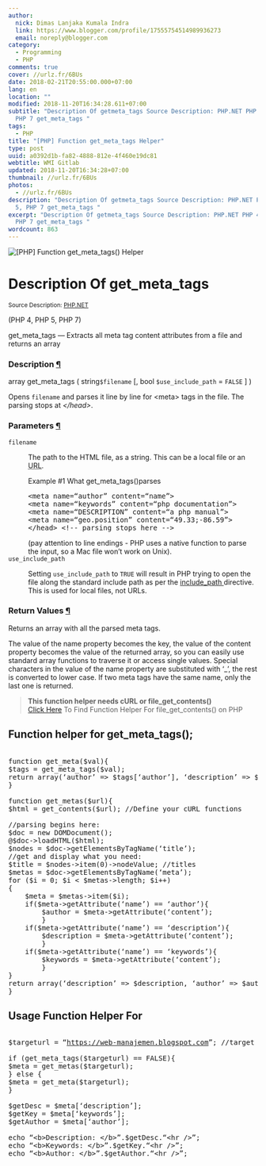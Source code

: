 ```yaml
---
author:
  nick: Dimas Lanjaka Kumala Indra
  link: https://www.blogger.com/profile/17555754514989936273
  email: noreply@blogger.com
category:
  - Programming
  - PHP
comments: true
cover: //urlz.fr/6BUs
date: 2018-02-21T20:55:00.000+07:00
lang: en
location: ""
modified: 2018-11-20T16:34:28.611+07:00
subtitle: "Description Of getmeta_tags Source Description: PHP.NET PHP 4, PHP 5,
  PHP 7 get_meta_tags "
tags:
  - PHP
title: "[PHP] Function get_meta_tags Helper"
type: post
uuid: a0392d1b-fa82-4888-812e-4f460e19dc81
webtitle: WMI Gitlab
updated: 2018-11-20T16:34:28+07:00
thumbnail: //urlz.fr/6BUs
photos:
  - //urlz.fr/6BUs
description: "Description Of getmeta_tags Source Description: PHP.NET PHP 4, PHP
  5, PHP 7 get_meta_tags "
excerpt: "Description Of getmeta_tags Source Description: PHP.NET PHP 4, PHP 5,
  PHP 7 get_meta_tags "
wordcount: 863
---
```


<p><img src="//urlz.fr/6BUs" title="[PHP] Function get_meta_tags() Helper" class="w3-dand"></p><div>    <h1>        Description Of get_meta_tags     </h1><small class="w3-right">Source Description: <a href="//webmanajemen.com/page/safelink.html?url=aHR0cDovL3BocC5uZXQvbWFudWFsL2VuL2Z1bmN0aW9uLmdldC1tZXRhLXRhZ3MucGhw" title="Description Of get_meta_tags" rel="nofollow noopener" target="_blank">PHP.NET</a></small>      <p>        (PHP 4, PHP 5, PHP 7)     </p>    <p>        get_meta_tags — Extracts all meta tag content attributes from a         file and returns an array     </p></div><div id="refsect1-function.get-meta-tags-description">    <h3>        Description         <a href="//webmanajemen.com/page/safelink.html?url=aHR0cDovL3BocC5uZXQvbWFudWFsL2VuL2Z1bmN0aW9uLmdldC1tZXRhLXRhZ3MucGhwI3JlZnNlY3QxLWZ1bmN0aW9uLmdldC1tZXRhLXRhZ3MtZGVzY3JpcHRpb24=" target="_blank" rel="nofollow noopener">            ¶         </a>    </h3>    <div>array get_meta_tags ( string<code>$filename</code> [, bool        <code>$use_include_path</code> = <code>FALSE</code> ] )     </div>    <p>        Opens <code>filename</code> and parses it line by line for &lt;meta&gt;         tags in the file. The parsing stops at <em>&lt;/head&gt;</em>.     </p></div><div id="refsect1-function.get-meta-tags-parameters">    <h3>        Parameters         <a href="//webmanajemen.com/page/safelink.html?url=aHR0cDovL3BocC5uZXQvbWFudWFsL2VuL2Z1bmN0aW9uLmdldC1tZXRhLXRhZ3MucGhwI3JlZnNlY3QxLWZ1bmN0aW9uLmdldC1tZXRhLXRhZ3MtcGFyYW1ldGVycw==" target="_blank" rel="nofollow noopener">            ¶         </a>    </h3>    <dl>        <dt>            <code>filename</code>        </dt>        <dd>            <p>                The path to the HTML file, as a string. This can be a local file or an                <acronym title="Uniform Resource Locator">URL</acronym>.             </p>            <div id="example-4750">                <p>                    Example #1 What get_meta_tags()parses                 </p>                <div>                    <div>                        <pre>&lt;meta name=“author” content=“name”&gt;<br>&lt;meta name=“keywords” content=“php documentation”&gt;<br>&lt;meta name=“DESCRIPTION” content=“a php manual”&gt;<br>&lt;meta name=“geo.position” content=“49.33;-86.59”&gt;<br>&lt;/head&gt; &lt;!-- parsing stops here --&gt;</pre>                    </div>                </div>            </div>            (pay attention to line endings - PHP uses a native function to             parse the input, so a Mac file won’t work on Unix).         </dd>        <dt>            <code>use_include_path</code>        </dt>        <dd>            <p>                Setting <code>use_include_path</code> to <code>TRUE</code> will                 result in PHP trying to open the file along the standard                 include path as per the                 <a href="//webmanajemen.com/page/safelink.html?url=aHR0cDovL3BocC5uZXQvbWFudWFsL2VuL2luaS5jb3JlLnBocCNpbmkuaW5jbHVkZS1wYXRo" target="_blank" rel="nofollow noopener">                    include_path                 </a>                directive. This is used for local files, not URLs.             </p>        </dd>    </dl></div><div id="refsect1-function.get-meta-tags-returnvalues">    <h3>        Return Values         <a href="//webmanajemen.com/page/safelink.html?url=aHR0cDovL3BocC5uZXQvbWFudWFsL2VuL2Z1bmN0aW9uLmdldC1tZXRhLXRhZ3MucGhwI3JlZnNlY3QxLWZ1bmN0aW9uLmdldC1tZXRhLXRhZ3MtcmV0dXJudmFsdWVz" target="_blank" rel="nofollow noopener">            ¶         </a>    </h3>    <p>        Returns an array with all the parsed meta tags.     </p>    <p>        The value of the name property becomes the key, the value of the         content property becomes the value of the returned array, so you can         easily use standard array functions to traverse it or access single         values. Special characters in the value of the name property are         substituted with ‘_’, the rest is converted to lower case. If two meta         tags have the same name, only the last one is returned.     </p></div> <blockquote><b>This function helper needs cURL or file_get_contents()</b><br><a href="//web-manajemen.blogspot.com/p/search.html?q=Alternative+file_get_contents" title="[PHP] alternative file_get_contents()" rel="follow">Click Here</a> To Find Function Helper For file_get_contents() on PHP</blockquote> <h2 class="w3-center">Function helper for get_meta_tags();</h2><pre><br>function get_meta($val){<br>$tags = get_meta_tags($val);<br>return array(‘author’ =&gt; $tags[‘author’], ‘description’ =&gt; $tags[‘description’], ‘keywords’ =&gt; $tags[‘keywords’]);<br>}<br><br>function get_metas($url){<br>$html = get_contents($url); //Define your cURL functions <br><br>//parsing begins here:<br>$doc = new DOMDocument();<br>@$doc-&gt;loadHTML($html);<br>$nodes = $doc-&gt;getElementsByTagName(‘title’);<br>//get and display what you need:<br>$title = $nodes-&gt;item(0)-&gt;nodeValue; //titles<br>$metas = $doc-&gt;getElementsByTagName(‘meta’);<br>for ($i = 0; $i &lt; $metas-&gt;length; $i++)<br>{<br>    $meta = $metas-&gt;item($i);<br>    if($meta-&gt;getAttribute(‘name’) == ‘author’){<br>        $author = $meta-&gt;getAttribute(‘content’);<br>        }<br>    if($meta-&gt;getAttribute(‘name’) == ‘description’){<br>        $description = $meta-&gt;getAttribute(‘content’);<br>        }<br>    if($meta-&gt;getAttribute(‘name’) == ‘keywords’){<br>        $keywords = $meta-&gt;getAttribute(‘content’);<br>        }<br>}<br>return array(‘description’ =&gt; $description, ‘author’ =&gt; $author, ‘keywords’ =&gt; $keywords);<br>}<br></pre><h2 class="w3-center">Usage Function Helper For</h2><pre><br>$targeturl = “<a href="https://web-manajemen.blogspot.com">https://web-manajemen.blogspot.com</a>”; //target url to scraped<br><br>if (get_meta_tags($targeturl) == FALSE){<br>$meta = get_metas($targeturl);<br>} else {<br>$meta = get_meta($targeturl);<br>}<br><br>$getDesc = $meta[‘description’];<br>$getKey = $meta[‘keywords’];<br>$getAuthor = $meta[‘author’];<br><br>echo “&lt;b&gt;Description: &lt;/b&gt;”.$getDesc.“&lt;hr /&gt;”;<br>echo “&lt;b&gt;Keywords: &lt;/b&gt;”.$getKey.“&lt;hr /&gt;”;<br>echo “&lt;b&gt;Author: &lt;/b&gt;”.$getAuthor.“&lt;hr /&gt;”;<br></pre>
